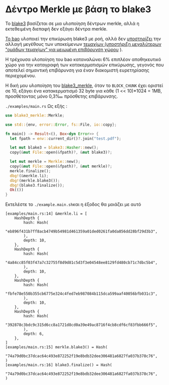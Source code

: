 # Δέντρο Merkle με βάση το blake3

Το [blake3](https://github.com/BLAKE3-team/BLAKE3) βασίζεται σε μια υλοποίηση δέντρων merkle, αλλά η εκτεθειμένη διεπαφή δεν εξάγει δέντρα merkle.

[Το bao](https://github.com/oconnor663/bao) υλοποιεί την επικύρωση blake3 με ροή, αλλά δεν [υποστηρίζει](https://github.com/oconnor663/bao/issues/34) την αλλαγή μεγέθους των υποκείμενων [τεμαχίων (υποστήριξη μεγαλύτερων "ομάδων τεμαχίων" για μειωμένη επιβάρυνση χώρου](https://github.com/oconnor663/bao/issues/34) ).

Η τρέχουσα υλοποίηση του bao καταναλώνει 6% επιπλέον αποθηκευτικό χώρο για την καταγραφή των κατακερματισμών επικύρωσης, γεγονός που αποτελεί σημαντική επιβάρυνση για έναν διακομιστή ευρετηρίασης περιεχομένου.

Η δική μου υλοποίηση του [blake3_merkle](https://github.com/rmw-lib/blake3_merkle), όταν το `BLOCK_CHUNK` έχει οριστεί σε 10, εξάγει ένα κατακερματισμό 32 byte για κάθε (1 << 10)*1024 = 1MB, προσθέτοντας μόνο 0,3‱ πρόσθετης επιβάρυνσης.

`./examples/main.rs` Ως εξής :

```rust
use blake3_merkle::Merkle;

use std::{env, error::Error, fs::File, io::copy};

fn main() -> Result<(), Box<dyn Error>> {
  let fpath = env::current_dir()?.join("test.pdf");

  let mut blake3 = blake3::Hasher::new();
  copy(&mut File::open(&fpath)?, &mut blake3)?;

  let mut merkle = Merkle::new();
  copy(&mut File::open(&fpath)?, &mut merkle)?;
  merkle.finalize();
  dbg!(&merkle.li);
  dbg!(merkle.blake3());
  dbg!(blake3.finalize());
  Ok(())
}
```

Εκτελέστε το `./example.main.sh`και η έξοδος θα μοιάζει με αυτό

```
[examples/main.rs:14] &merkle.li = [
    HashDepth {
        hash: Hash(
            "eb896f431b7ff8acb4749b54981d461359a01ded0261fa0da856dd28bf29d3b3",
        ),
        depth: 10,
    },
    HashDepth {
        hash: Hash(
            "4a84cc85f03f47a7c32755f8d9d81c5d3f3e04548ee8129fd480cb71c7dbc5b4",
        ),
        depth: 10,
    },
    HashDepth {
        hash: Hash(
            "fbfe78e550b355cb6775e324c4fed7eb987084b115dca599aaf40056bfb031c3",
        ),
        depth: 10,
    },
    HashDepth {
        hash: Hash(
            "392878c3bdc9c315d6cc8a1721d8cd0a39e49ac8716f4cb8cdf6cf83fbb666f5",
        ),
        depth: 6,
    },
]
[examples/main.rs:15] merkle.blake3() = Hash(
    "74a79d0bc37dcac64c493e872252f19e8bdb32dee306481a6827fa037b378c76",
)
[examples/main.rs:16] blake3.finalize() = Hash(
    "74a79d0bc37dcac64c493e872252f19e8bdb32dee306481a6827fa037b378c76",
)
```